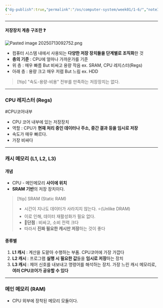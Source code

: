 ```yaml
---
{"dg-publish":true,"permalink":"/os/computer-system/week01/1-6/","noteIcon":"","created":"2025-07-13T09:22:05.748+09:00","updated":"2025-07-15T14:24:42.774+09:00"}
---
```



--- 
#### 저장장치 계층 구조란 ❓
![Pasted image 20250713092752.png](/img/user/supporter/image/Pasted%20image%2020250713092752.png)
- 컴퓨터 시스템 내에서 사용되는 **다양한 저장 장치들을 단계별로 조직화**한 것 
- **층의 기준** : CPU에 얼마나 가까운가를 기준 
- 위 층 : 매우 빠름 But 비싸고 용량 작음 ex. SRAM, CPU 레지스터(Regs)
- 아래 층 : 용량 크고 매우 저렴 But 느림  ex. HDD 

>[!tip] "속도-용량-비용" 전부를 만족하는 저장장치는 없다. 

--- 
### CPU 레지스터 (Regs)
#CPU코어내부

- CPU 코어 내부에 있는 저장장치
- 역할 : CPU가 **현재 처리 중인 데이터나 주소, 중간 결과 등을 임시로 저장** 
- 속도가 매우 빠르다.
- 가장 비싸다 

--- 
### 캐시 메모리  (L1, L2, L3)

#### 개념 
- CPU - 메인메모리 **사이에 위치** 
- **SRAM 기반**의 저장 장치이다.

>[!tip] SRAM (Static RAM)
>- 시간이 지나도 데이터가 사라지지 않는다. ⭐(Unlike DRAM)
>- 이로 인해, 데이터 재활성화가 필요 없다. 
>- 💢**단점** : 비싸고, 소비 전력 크다 
>- 따라서 **진짜 필요한 캐시만 저장**하는 것이 좋다

#### 종류별 

1. **L1 캐시** : 계산을 도맡아 수행하는 부품. CPU코어에 가장 가깝다
2. **L2 캐시** : 프로그램 **실행 시 필요한 값**들을 **임시로 저장**하는 장치 
3. **L3 캐시** : 제어 신호를 내보내고 명령어를 해석하는 장치. 가장 느린 캐시 메모리로, **여러 CPU코어가 공유할 수 있다**

--- 
### 메인 메모리 (RAM)
- CPU 외부에 장착된 메모리 모듈이다.

